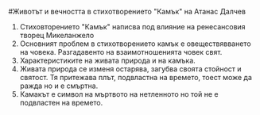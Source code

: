 #Животът и вечността в стихотворението "Камък" на Атанас Далчев
1. Стиховторението "Камък" написва под влияние на ренесансовия творец Микеланжело
2. Основният проблем в стихотворението камък е овеществявването на човека. Разгадавенто на взаимотношенията човек свят.
3. Характеристиките на живата природа и на камъка.
 1. Живата природа се изменя остарява, загубва своята стойност и святост. Тя притежава плът, подвластна на времето, тоест може да ражда но и е смъртна.
 2. Камакът е символ на мъртвото на нетленното но той не е подвластен на времето.
